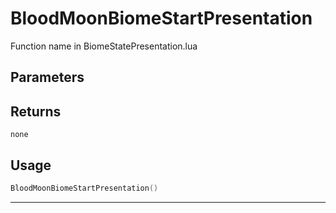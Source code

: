 # BloodMoonBiomeStartPresentation

Function name in BiomeStatePresentation.lua

## Parameters

## Returns

`none`

## Usage

```lua
BloodMoonBiomeStartPresentation()
```

---
